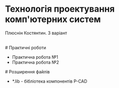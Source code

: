# Технологія проектування комп'ютерних систем</br>
<p>Плюснін Костянтин. 3 варіант</p></br>
# Практичні роботи
<ul>
  <li>Практична робота №1</li>
  <li>Практична робота №2</li>
</ul>
# Розширення файлів</br>
<ul>
  <li>*.lib - бібліотека компонентів P-CAD</li>
</ul>
